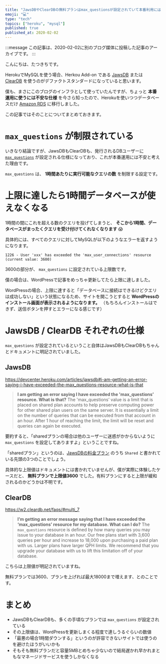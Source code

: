 ```yaml
---
title: "JawsDBやClearDBの無料プランはmax_questionsが設定されていて本番利用にはちょっと不安だよという話"
emoji: "💻"
type: "tech"
topics: ["heroku", "mysql"]
published: true
published_at: 2020-02-02
---
```


:::message
この記事は、2020-02-02に別のブログ媒体に投稿した記事のアーカイブです。
:::

こんにちは、たつきちです。

HerokuでMySQLを使う場合、Herkou Add-on である [JawsDB](https://elements.heroku.com/addons/jawsdb) または [ClearDB](https://elements.heroku.com/addons/cleardb) を使うのがデファクトスタンダードになっていると思います。

僕も、まさにこのブログのインフラとして使っていたんですが、ちょっと **本番運用に使うには不安な仕様** を今さら知ったので、Herokuを使いつつデータベースだけ [Amazon RDS](https://aws.amazon.com/jp/rds/) に移行しました。

この記事ではそのことについてまとめておきます。

# `max_questions` が制限されている

いきなり結論ですが、JawsDBもClearDBも、発行されるDBユーザーに [`max_questions`](https://dev.mysql.com/doc/refman/5.6/ja/user-resources.html) が設定される仕様になっており、これが本番運用には不安と考えた理由です。

`max_questions` は、 **1時間あたりに実行可能なクエリの数** を制限する設定です。

# 上限に達したら1時間データベースが使えなくなる

1時間の間にこれを超える数のクエリを投げてしまうと、 **そこから1時間、データベースがまったくクエリを受け付けてくれなくなります** 😱

具体的には、すべてのクエリに対してMySQLが以下のようなエラーを返すようになります。

```
1226 - User 'xxx' has exceeded the 'max_user_connections' resource (current value: 3600)
```

3600の部分が、 `max_questions` に設定されている上限数です。

僕の場合は、WordPressで記事をめっちゃ更新してたら上限に達しました。

WordPressの場合、上限に達すると「データベースに接続はできるけどクエリは成功しない」という状態になるため、サイトを開こうとすると **WordPressのインストール画面が表示されるようになります。** （もちろんインストールはできず、送信ボタンを押すとエラーになる感じです）

# JawsDB / ClearDB それぞれの仕様

`max_questions` が設定されているということ自体はJawsDBもClearDBもちゃんとドキュメントに明記されていました。

## JawsDB

<https://devcenter.heroku.com/articles/jawsdb#i-am-getting-an-error-saying-i-have-exceeded-the-max_questions-resource-what-is-that>

> **I am getting an error saying I have exceeded the 'max_questions’ resource. What is that?**
> The 'max_questions’ value is a limit that is placed on shared plan accounts to help preserve computing power for other shared plan users on the same server. It is essentially a limit on the number of queries that can be executed from that account in an hour. After 1 hour of reaching the limit, the limit will be reset and queries can again be executed.

要約すると、「sharedプランの場合は他のユーザーに迷惑がかからないように `max_questions` を設定してありますよ」ということですね。

「sharedプラン」というのは、[JawsDBの料金プラン](https://elements.heroku.com/addons/jawsdb#pricing) のうち `Shared` と書かれている先頭の3つのことでしょう。

具体的な上限値はドキュメントには書かれていませんが、僕が実際に体験したケースだと、 **無料プランで上限値3600** でした。有料プランにすると上限が緩和されるのかどうかは不明です。

## ClearDB

<https://w2.cleardb.net/faqs/#multi_7>

> **I’m getting an error message saying that I have exceeded the ‘max_questions’ resource for my database. What can I do?**
> The `max_questions` resource is defined by how many queries you may issue to your database in an hour. Our free plans start with 3,600 queries per hour and increase to 18,000 upon purchasing a paid plan with us. Larger plans have larger QPH limits. We recommend that you upgrade your database with us to lift this limitation off of your database.

こちらは上限値が明記されていますね。

無料プランでは3600、プランを上げれば最大18000まで増えます、とのことです。

# まとめ

* JawsDBもClearDBも、多くの手頃なプランでは `max_questions` が設定されている
* その上限値は、WordPressを更新しまくる程度で達しうるぐらいの数値
* 「最悪の場合1時間ダウンする」というのが許容できないサイトでは使うのを避けたほうがいいかも
* そもそも無料プランだと容量5MBとめちゃ少ないので結局遅かれ早かれまともなマネージドサービスを使うしかなくなる
